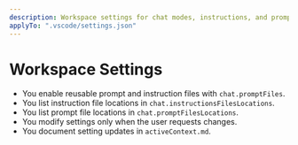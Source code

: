 ```yaml
---
description: Workspace settings for chat modes, instructions, and prompts.
applyTo: ".vscode/settings.json"
---
```


# Workspace Settings

- You enable reusable prompt and instruction files with `chat.promptFiles`.
- You list instruction file locations in `chat.instructionsFilesLocations`.
- You list prompt file locations in `chat.promptFilesLocations`.
- You modify settings only when the user requests changes.
- You document setting updates in `activeContext.md`.
